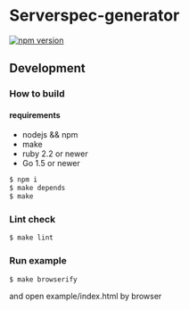 Serverspec-generator
============

[![npm version](https://badge.fury.io/js/serverspec-generator.svg)](https://badge.fury.io/js/serverspec-generator)


Development
----------

### How to build

#### requirements

- nodejs && npm
- make
- ruby 2.2 or newer
- Go 1.5 or newer

```sh
$ npm i
$ make depends
$ make
```

### Lint check

```sh
$ make lint
```


### Run example

```sh
$ make browserify
```

and open example/index.html by browser
